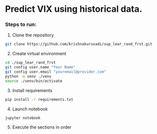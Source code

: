 # Predict VIX using historical data.

### Steps to run:
1. Clone the repository
```bash
git clone https://github.com/krishnakuruvadi/sup_lear_rand_frst.git
```
2. Create virtual environment
```bash
cd ./sup_lear_rand_frst
git config user.name "Your Name"
git config user.email "youremail@provider.com"
python -m venv ./venv
source ./venv/bin/activate
```
3. Install requirements
```bash
pip install -r requirements.txt
```
4. Launch notebook
```bash
jupyter notebook
```
5. Execute the sections in order
